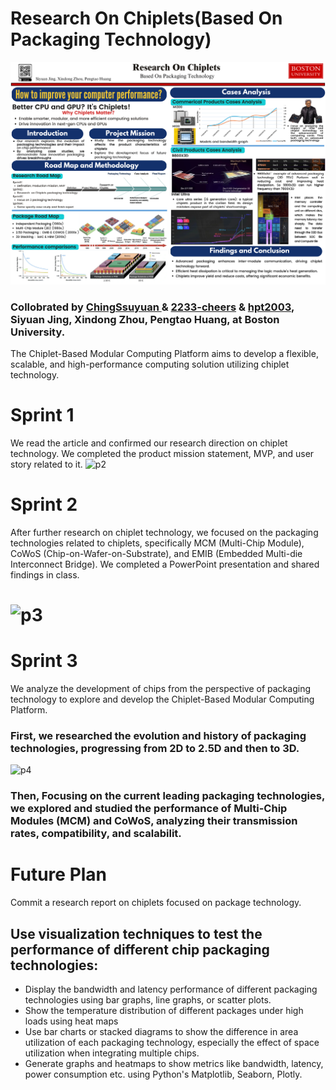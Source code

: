 # Research On Chiplets(Based On Packaging Technology)
![Poster](Resources/Poster1.png)
### Collobrated by [ChingSsuyuan ](https://github.com/ChingSsuyuan) & [2233-cheers](https://github.com/2233-cheers) & [ hpt2003](https://github.com/hpt2003), Siyuan Jing,  Xindong Zhou, Pengtao Huang, at Boston University.

The Chiplet-Based Modular Computing Platform aims to develop a flexible, scalable, and high-performance computing solution utilizing chiplet technology. 

# Sprint 1
We read the article and confirmed our research direction on chiplet technology. We completed the product mission statement, MVP, and user story related to it.
![p2](https://github.com/ChingSsuyuan/EC601-Project/blob/9f59ebe5ce0c2d8a38db6475c3c0ebde55e84a49/Resources/picture2.png)
# Sprint 2
After further research on chiplet technology, we focused on the packaging technologies related to chiplets, specifically MCM (Multi-Chip Module), CoWoS (Chip-on-Wafer-on-Substrate), and EMIB (Embedded Multi-die Interconnect Bridge). We completed a PowerPoint presentation and shared findings in class.


# ![p3](https://github.com/ChingSsuyuan/EC601-Project/blob/c6b0086c96a1277f40920a834be32a060a716c10/Resources/picture3.png)

# Sprint 3
We analyze the development of chips from the perspective of packaging technology to explore and develop the Chiplet-Based Modular Computing Platform.

### First, we researched the evolution and history of packaging technologies, progressing from 2D to 2.5D and then to 3D.
![p4](https://github.com/ChingSsuyuan/EC601-Project/blob/c3c4af32fe8dd092068804cba2ffa5fe11412c2d/Resources/picture4.png)

### Then, Focusing on the current leading packaging technologies, we explored and studied the performance of Multi-Chip Modules (MCM) and CoWoS, analyzing their transmission rates, compatibility, and scalabilit.

# Future Plan
Commit a research report on chiplets focused on package technology. 

## Use visualization techniques to test the performance of different chip packaging technologies:

- Display the bandwidth and latency performance of different packaging technologies using bar graphs, line graphs, or scatter plots.
- Show the temperature distribution of different packages under high loads using heat maps
- Use bar charts or stacked diagrams to show the difference in area utilization of each packaging technology, especially the effect of space utilization when integrating multiple chips.
- Generate graphs and heatmaps to show metrics like bandwidth, latency, power consumption etc. using Python's Matplotlib, Seaborn, Plotly.
